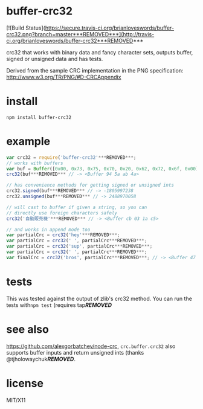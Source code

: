 # buffer-crc32

[![Build Status](https://secure.travis-ci.org/brianloveswords/buffer-crc32.png?branch=master***REMOVED***](http://travis-ci.org/brianloveswords/buffer-crc32***REMOVED***

crc32 that works with binary data and fancy character sets, outputs
buffer, signed or unsigned data and has tests.

Derived from the sample CRC implementation in the PNG specification: http://www.w3.org/TR/PNG/#D-CRCAppendix

# install
```
npm install buffer-crc32
```

# example
```js
var crc32 = require('buffer-crc32'***REMOVED***;
// works with buffers
var buf = Buffer([0x00, 0x73, 0x75, 0x70, 0x20, 0x62, 0x72, 0x6f, 0x00]***REMOVED***
crc32(buf***REMOVED*** // -> <Buffer 94 5a ab 4a>

// has convenience methods for getting signed or unsigned ints
crc32.signed(buf***REMOVED*** // -> -1805997238
crc32.unsigned(buf***REMOVED*** // -> 2488970058

// will cast to buffer if given a string, so you can
// directly use foreign characters safely
crc32('自動販売機'***REMOVED*** // -> <Buffer cb 03 1a c5>

// and works in append mode too
var partialCrc = crc32('hey'***REMOVED***;
var partialCrc = crc32(' ', partialCrc***REMOVED***;
var partialCrc = crc32('sup', partialCrc***REMOVED***;
var partialCrc = crc32(' ', partialCrc***REMOVED***;
var finalCrc = crc32('bros', partialCrc***REMOVED***; // -> <Buffer 47 fa 55 70>
```

# tests
This was tested against the output of zlib's crc32 method. You can run
the tests with`npm test` (requires tap***REMOVED***

# see also
https://github.com/alexgorbatchev/node-crc, `crc.buffer.crc32` also
supports buffer inputs and return unsigned ints (thanks @tjholowaychuk***REMOVED***.

# license
MIT/X11
